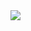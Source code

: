 <img src="https://capsule-render.vercel.app/api?type=transparent&color=auto&height=300&section=header&text=Xoohyun%20render&fontSize=50" />
